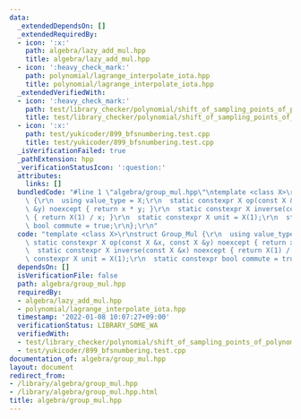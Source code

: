 ```yaml
---
data:
  _extendedDependsOn: []
  _extendedRequiredBy:
  - icon: ':x:'
    path: algebra/lazy_add_mul.hpp
    title: algebra/lazy_add_mul.hpp
  - icon: ':heavy_check_mark:'
    path: polynomial/lagrange_interpolate_iota.hpp
    title: polynomial/lagrange_interpolate_iota.hpp
  _extendedVerifiedWith:
  - icon: ':heavy_check_mark:'
    path: test/library_checker/polynomial/shift_of_sampling_points_of_polynomial.test.cpp
    title: test/library_checker/polynomial/shift_of_sampling_points_of_polynomial.test.cpp
  - icon: ':x:'
    path: test/yukicoder/899_bfsnumbering.test.cpp
    title: test/yukicoder/899_bfsnumbering.test.cpp
  _isVerificationFailed: true
  _pathExtension: hpp
  _verificationStatusIcon: ':question:'
  attributes:
    links: []
  bundledCode: "#line 1 \"algebra/group_mul.hpp\"\ntemplate <class X>\r\nstruct Group_Mul\
    \ {\r\n  using value_type = X;\r\n  static constexpr X op(const X &x, const X\
    \ &y) noexcept { return x * y; }\r\n  static constexpr X inverse(const X &x) noexcept\
    \ { return X(1) / x; }\r\n  static constexpr X unit = X(1);\r\n  static constexpr\
    \ bool commute = true;\r\n};\r\n"
  code: "template <class X>\r\nstruct Group_Mul {\r\n  using value_type = X;\r\n \
    \ static constexpr X op(const X &x, const X &y) noexcept { return x * y; }\r\n\
    \  static constexpr X inverse(const X &x) noexcept { return X(1) / x; }\r\n  static\
    \ constexpr X unit = X(1);\r\n  static constexpr bool commute = true;\r\n};\r\n"
  dependsOn: []
  isVerificationFile: false
  path: algebra/group_mul.hpp
  requiredBy:
  - algebra/lazy_add_mul.hpp
  - polynomial/lagrange_interpolate_iota.hpp
  timestamp: '2022-01-08 10:07:27+09:00'
  verificationStatus: LIBRARY_SOME_WA
  verifiedWith:
  - test/library_checker/polynomial/shift_of_sampling_points_of_polynomial.test.cpp
  - test/yukicoder/899_bfsnumbering.test.cpp
documentation_of: algebra/group_mul.hpp
layout: document
redirect_from:
- /library/algebra/group_mul.hpp
- /library/algebra/group_mul.hpp.html
title: algebra/group_mul.hpp
---
```

